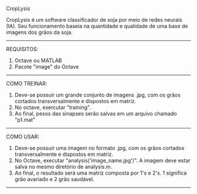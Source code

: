 CropLysis

CropLysis é um software classificador de soja por meio de redes neurais (IA). Seu funcionamento baseia na quantidade e qualidade de uma base de imagens dos grãos da soja.

____________________________________________________________________________________________________
REQUISITOS:
1. Octave ou MATLAB
2. Pacote "image" do Octave
____________________________________________________________________________________________________
COMO TREINAR:
1. Deve-se possuir um grande conjunto de imagens .jpg, com os grãos cortados transversalmente e dispostos em matriz.
2. No octave, exercutar "training".
3. Ao final, pesos das sinapses serão salvas em um arquivo chamado "p1.mat"
____________________________________________________________________________________________________
COMO USAR:
1. Deve-se possuir uma imagem no formato .jpg, com os grãos cortados transversalmente e dispostos em matriz.
2. No Octave, executar "analysis('image_name.jpg')". A imagem deve estar salva no mesmo diretório de analysis.m.
3. Ao final, o resultado será uma matriz composta por 1's e 2's. 1 significa grão avariado e 2 grão saudável.
____________________________________________________________________________________________________



